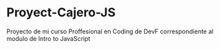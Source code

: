 # Proyect-Cajero-JS
Proyecto de mi curso Proffesional en Coding de DevF correspondiente al modulo de Intro to JavaScript
